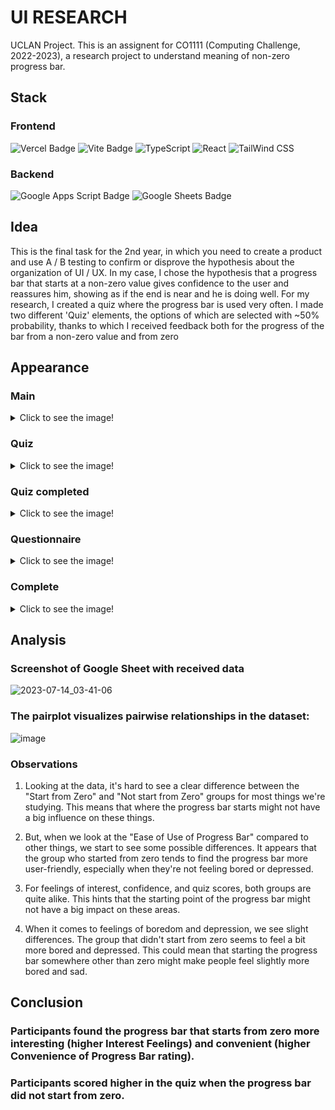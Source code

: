 # UI RESEARCH
UCLAN Project. This is an assignent for CO1111 (Computing Challenge, 2022-2023), a research project to understand meaning of non-zero progress bar.

## Stack

  ### Frontend
  ![Vercel Badge](https://img.shields.io/badge/Vercel-000?logo=vercel&logoColor=fff&style=for-the-badge)
  ![Vite Badge](https://img.shields.io/badge/Vite-646CFF?logo=vite&logoColor=fff&style=for-the-badge)
   ![TypeScript](https://img.shields.io/badge/-TypeScript-3178C6?style=for-the-badge&logo=typescript&logoColor=white)
  ![React](https://img.shields.io/badge/-React-61DAFB?style=for-the-badge&logo=react&logoColor=white) 
  ![TailWind CSS](https://img.shields.io/badge/-TailWind_CSS-38B2AC?style=for-the-badge&logo=tailwind-css&logoColor=white) 

  ### Backend
  ![Google Apps Script Badge](https://img.shields.io/badge/Google%20Apps%20Script-4285F4?logo=googleappsscript&logoColor=fff&style=for-the-badge)
  ![Google Sheets Badge](https://img.shields.io/badge/Google%20Sheets-34A853?logo=googlesheets&logoColor=fff&style=for-the-badge)

## Idea
This is the final task for the 2nd year, in which you need to create a product and use A / B testing to confirm or disprove the hypothesis about the organization of UI / UX. In my case, I chose the hypothesis that a progress bar that starts at a non-zero value gives confidence to the user and reassures him, showing as if the end is near and he is doing well. For my research, I created a quiz where the progress bar is used very often. I made two different 'Quiz' elements, the options of which are selected with ~50% probability, thanks to which I received feedback both for the progress of the bar from a non-zero value and from zero

## Appearance
### Main
<details>
  <summary>Click to see the image!</summary>
  
  ![Main Page](https://github.com/limarkdl/ui-research/assets/116545670/870acb8a-a1fd-4dbb-9ea0-846d4691c75e)
</details>

### Quiz
<details>
  <summary>Click to see the image!</summary>
  
  ![Quiz](https://github.com/limarkdl/ui-research/assets/116545670/f89edf76-0573-401e-a10a-c1e55f521321)
</details>

### Quiz completed
<details>
  <summary>Click to see the image!</summary>
  
  ![Quiz completed](https://github.com/limarkdl/ui-research/assets/116545670/4bd4ebac-4d16-4b67-957b-2dfc7fd702a4)
</details>

### Questionnaire
  <details>
  <summary>Click to see the image!</summary>

  ![Questionnaire](https://github.com/limarkdl/ui-research/assets/116545670/f598f4c9-c15a-4804-8a32-a5b07b7c66fb)
</details>

### Complete
<details>
  <summary>Click to see the image!</summary>
  
  ![Complete](https://github.com/limarkdl/ui-research/assets/116545670/455776e7-97c0-4632-a32c-efa113b1e7a7)

</details>

## Analysis
### Screenshot of Google Sheet with received data
![2023-07-14_03-41-06](https://github.com/limarkdl/ui-research/assets/116545670/7cd186c2-a573-4ae5-ab2d-d519b6954d6e)

### The pairplot visualizes pairwise relationships in the dataset:
![image](https://github.com/limarkdl/ui-research/assets/116545670/97b45b89-069f-472c-b6f5-59d97122458e)

### Observations
1. Looking at the data, it's hard to see a clear difference between the "Start from Zero" and "Not start from Zero" groups for most things we're studying. This means that where the progress bar starts might not have a big influence on these things.

2. But, when we look at the "Ease of Use of Progress Bar" compared to other things, we start to see some possible differences. It appears that the group who started from zero tends to find the progress bar more user-friendly, especially when they're not feeling bored or depressed.

3. For feelings of interest, confidence, and quiz scores, both groups are quite alike. This hints that the starting point of the progress bar might not have a big impact on these areas.

4. When it comes to feelings of boredom and depression, we see slight differences. The group that didn't start from zero seems to feel a bit more bored and depressed. This could mean that starting the progress bar somewhere other than zero might make people feel slightly more bored and sad.

##  Conclusion

### Participants found the progress bar that starts from zero more interesting (higher Interest Feelings) and convenient (higher Convenience of Progress Bar rating).


### Participants scored higher in the quiz when the progress bar did not start from zero.
